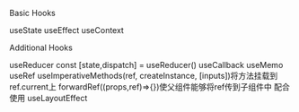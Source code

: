 Basic Hooks

useState
useEffect
useContext

Additional Hooks

useReducer  const [state,dispatch] = useReducer()
useCallback
useMemo
useRef
useImperativeMethods(ref, createInstance, [inputs])将方法挂载到ref.current上  forwardRef((props,ref)=>{})使父组件能够将ref传到子组件中 配合使用
useLayoutEffect